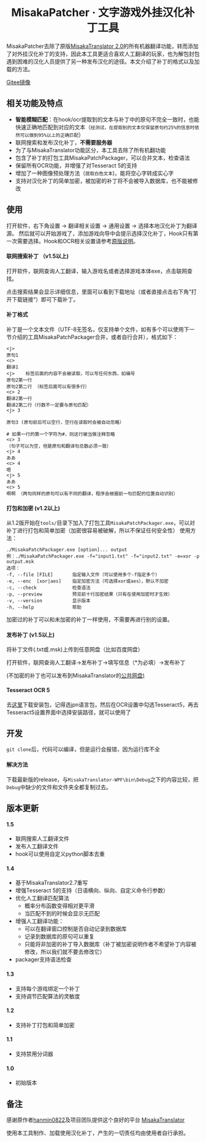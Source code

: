 <h1 align="center">
  MisakaPatcher · 文字游戏外挂汉化补丁工具
  <br>
</h1>


MisakaPatcher去除了原版[MisakaTranslator 2.0](/README_ORIGINAL.md)的所有机器翻译功能，转而添加了对外挂汉化补丁的支持，因此本工具更适合喜欢人工翻译的玩家，也为解包封包遇到困难的汉化人员提供了另一种发布汉化的途径。本文介绍了补丁的格式以及加载的方法。

[Gitee镜像](https://gitee.com/jsc723/MisakaPatcher)

## 相关功能及特点
* **智能模糊匹配**：在hook/ocr提取到的文本与补丁中的原句不完全一致时，也能快速正确地匹配到对应的文本（`经测试，在提取到的文本仅保留原句约25%的信息时依然可以做到95%以上的正确匹配`）
* 联网搜索和发布汉化补丁，**不需要服务器**
* 为了与MisakaTranslator功能区分，本工具去除了所有机翻功能
* 包含了补丁的打包工具MisakaPatchPackager，可以合并文本，检查语法
* 保留所有OCR功能，并增强了对Tesseract 5的支持
* 增加了一种图像预处理方法（`提取白色文本`)，能将空心字转成实心字
* 支持对汉化补丁的简单加密，被加密的补丁将不会被导入数据库，也不能被修改

## 使用

打开软件，右下角设置 -> 翻译相关设置 -> 通用设置 -> 选择本地汉化补丁为翻译源。
然后就可以开始游戏了，添加游戏向导中会提示选择汉化补丁，Hook只有第一次需要选择。Hook和OCR相关设置请参考[原版说明](/README_ORIGINAL.md)。

#### 联网搜索补丁 （v1.5以上)

打开软件，联网查询人工翻译，输入游戏名或者选择游戏本体exe，点击联网查找。

点击搜索结果会显示详细信息，里面可以看到下载地址（或者直接点击右下角”打开下载链接“）即可下载补丁。

#### 补丁格式

补丁是一个文本文件（UTF-8无签名，仅支持单个文件，如有多个可以使用下一节介绍的工具MisakaPatchPackager合并，或者自行合并），格式如下：
```
<j>
原句1
<c>
翻译1
<j>    标签后面的内容不会被读取，可以写任何东西，如编号
原句2第一行
原句2第二行 （标签后面可以有很多行）
<c> 2
翻译2第一行
翻译2第二行（行数不一定要与原句匹配）
<j> 3

原句3 (原句前后可以空行，空行在读取时会被自动忽略）

# 如果一行的第一个字符为#，则这行被当做注释忽略
<c> 3 
（句子可以为空，但是原句和翻译句总数必须一致）
<j> 4
ああ
<c> 4
嗯
<j> 5
ああ
<c> 5
啊啊 （两句同样的原句可以有不同的翻译，程序会根据前一句匹配的位置自动识别）
```

#### 打包和加密 (v1.2以上)

从1.2版开始在`tools/`目录下加入了打包工具`MisakaPatchPackager.exe`，可以对补丁进行打包和简单加密（加密很容易被破解，所以不保证任何安全性）
使用方法：

```
./MisakaPatchPackager.exe [option]... output
例：./MisakaPatchPackager.exe -f="input1.txt" -f="input2.txt" -e=xor -p output.msk
选项：
-f, --file [FILE]       指定输入文件（可以使用多个-f指定多个）
-e, --enc  [xor|aes]    指定加密方法（可选择xor或aes），默认不加密
-c, --check             检查语法
-p, --preview           预览前十行加密结果（只有在使用加密时才生效）
-v, --version           显示版本
-h, --help              帮助
```
加密过的补丁可以和未加密的补丁一样使用，不需要再进行别的设置。

#### 发布补丁 (v1.5以上)

将补丁文件(.txt或.msk)上传到任意网盘（比如百度网盘）

打开软件，联网查询人工翻译->发布补丁->填写信息（*为必填）->发布补丁

(不加密的补丁也可以发布到MisakaTranslator的[公共网盘)](http://mskt.ys168.com/)

#### Tesseract OCR 5

去[这里](https://github.com/UB-Mannheim/tesseract/wiki)下载安装包，记得选jpn语言包，然后在OCR设置中勾选Tesseract5，再去Tesseract5设置界面中选择安装路径，就可以使用了



## 开发
`git clone`后，代码可以编译，但是运行会报错，因为运行库不全

#### 解决方法
下载最新版的release，与`MisakaTranslator-WPF\bin\Debug`之下的内容比较，把`Debug`中缺少的文件和文件夹全都复制过去。

## 版本更新
#### 1.5 
- 联网搜索人工翻译文件
- 发布人工翻译文件
- hook可以使用自定义python脚本去重

#### 1.4
- 基于MisakaTranslator2.7重写
- 增强Tesseract 5的支持（日语横向、纵向、自定义命令行参数）
- 优化人工翻译匹配算法
  - 概率分布函数变得相对更平滑
  - 当匹配不到的时候会显示无匹配
- 增强人工翻译功能：
  - 可以在翻译窗口控制是否自动记录到数据库
  - 记录到数据库的原句可以重复
  - 只能将非加密的补丁导入数据库（补丁被加密说明作者不希望补丁内容被修改，所以我们就不要去修改它）
- packager支持语法检查

#### 1.3
- 支持每个游戏绑定一个补丁
- 支持调节匹配算法的灵敏度

#### 1.2 
- 支持补丁打包和简单加密

#### 1.1
- 支持禁用分词器

#### 1.0
- 初始版本

## 备注

感谢原作者[hanmin0822](https://github.com/hanmin0822/MisakaTranslator)及项目团队提供这个良好的平台
[MisakaTranslator](https://github.com/hanmin0822/MisakaTranslator)

使用本工具制作、加载使用汉化补丁，产生的一切责任均由使用者自行承担。



